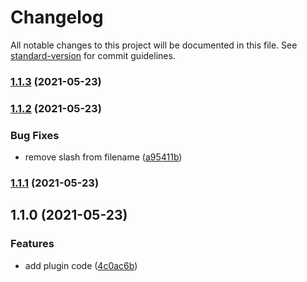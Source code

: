 # Changelog

All notable changes to this project will be documented in this file. See [standard-version](https://github.com/conventional-changelog/standard-version) for commit guidelines.

### [1.1.3](https://github.com/wearelucid/nuxt-seomatic/compare/v1.1.2...v1.1.3) (2021-05-23)

### [1.1.2](https://github.com/wearelucid/nuxt-seomatic/compare/v1.1.1...v1.1.2) (2021-05-23)


### Bug Fixes

* remove slash from filename ([a95411b](https://github.com/wearelucid/nuxt-seomatic/commit/a95411b55d56dc56372f379a40be8a1a51a144a9))

### [1.1.1](https://github.com/wearelucid/nuxt-seomatic/compare/v1.1.0...v1.1.1) (2021-05-23)

## 1.1.0 (2021-05-23)


### Features

* add plugin code ([4c0ac6b](https://github.com/wearelucid/nuxt-seomatic/commit/4c0ac6b135a05e11db648e1e6065777deb3bd93a))
